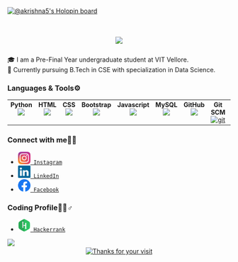 [![@akrishna5's Holopin board](https://holopin.io/api/user/board?user=akrishna5)](https://holopin.io/@akrishna5)

<h1 align="center">
  <a href="https://git.io/typing-svg">
    <img src="https://readme-typing-svg.herokuapp.com?font=Bradley+Hand+ITC&size=35&duration=3000&color=006400&background=FFA21E00&multiline=true&width=500&height=100&lines=Welcome+To+My+Profile...;I+am+Abhishek+Krishna+!!"></a>
</h1>
    
🎓 I am a Pre-Final Year undergraduate student at VIT Vellore.
<br>
🔖 Currently pursuing B.Tech in CSE with specialization in Data Science.

<h3 align="left">Languages & Tools⚙️</h3>
<p align="left">
<table width="320px">
    <tbody>
        <tr valign="top">
            <td width="80px" align="center">
            <span><strong>Python</strong></span><br>
            <img height="40px" src="https://cdn.jsdelivr.net/gh/devicons/devicon/icons/python/python-original.svg">
            </td>
            <td width="80px" align="center">
            <span><strong>HTML</strong></span><br>
            <img height="40px" src="https://cdn.jsdelivr.net/gh/devicons/devicon/icons/html5/html5-original.svg">
            </td>
            <td width="80px" align="center">
            <span><strong>CSS</strong></span><br>
            <img height="40px" src="https://cdn.jsdelivr.net/gh/devicons/devicon/icons/css3/css3-original.svg">
            </td>
	    <td width="80px" align="center">
            <span><strong>Bootstrap</strong></span><br>
            <img height="40px" src="https://cdn.jsdelivr.net/gh/devicons/devicon/icons/bootstrap/bootstrap-original-wordmark.svg">
            </td>
	    <td width="80px" align="center">
            <span><strong>Javascript</strong></span><br>
            <img height="40px" src="https://cdn.jsdelivr.net/gh/devicons/devicon/icons/javascript/javascript-original.svg">
            </td>
	    <td width="80px" align="center">
            <span><strong>MySQL</strong></span><br>	
            <img height="40px" src="https://cdn.jsdelivr.net/gh/devicons/devicon/icons/mysql/mysql-original-wordmark.svg">
	    </td>
	    <td width="80px" align="center">
            <span><strong>GitHub</strong></span><br>
            <img height="40px" src="https://cdn.jsdelivr.net/gh/devicons/devicon/icons/github/github-original.svg">
	    </td>
	    <td width="80px" align="center">
            <span><strong>Git SCM</strong></span><br>
	    <a href="https://git-scm.com/" target="_blank" rel="noreferrer">
            <img height="40px" src="https://www.vectorlogo.zone/logos/git-scm/git-scm-icon.svg" alt="git"></a>
	    </td> 
            <td width="80px" align="center">
            <span><strong>C</strong></span><br>
            <img height="40px" src="https://cdn.jsdelivr.net/gh/devicons/devicon/icons/c/c-original.svg">
	    </td>
        </tr>
    </tbody>
</table>

<h3 align="left">Connect with me🙋‍♂️</h3>
<p align="left">
<ul>
	<li><code><a href="https://www.instagram.com/a_krishna5/" title="Instagram Profile"><img width="28" src="images/instagram.svg"> Instagram</a></code></li>
	<li><code><a href="https://www.linkedin.com/in/akrishna05/" title="LinkedIn Profile"><img width="28" src="images/linkedin.svg"> LinkedIn</a></code></li>
	<li><code><a href="https://www.facebook.com/krishnaRAZE/" title="Facebook Profile"><img width="28" src="images/facebook.png"> Facebook</a></code></li>
</ul>
<h3 align="left">Coding Profile👨‍💻♂️</h3>
<p align="left">
<ul>
<li><code><a href="https://www.hackerrank.com/akdpsgaya792/" title="Hackerrank Profile"><img width="28" src="images/hackerrank.svg"> Hackerrank</a></code></li>
</ul>

<img src="https://github-readme-stats.vercel.app/api?username=akrishna5&show_icons=true">


<div align="center">
    <a href="https://git.io/typing-svg">
        <img alt="Thanks for your visit" src="https://readme-typing-svg.herokuapp.com?font=Roboto+Slab&color=%237E3ACE&size=24&center=true&vCenter=true&width=300&lines=Thanks+for+your+visit!">
    </a>
</div>
